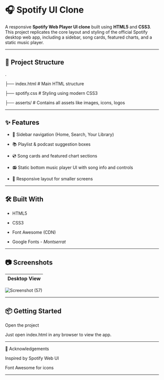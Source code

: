# 🎧 Spotify UI Clone

A responsive **Spotify Web Player UI clone** built using **HTML5** and **CSS3**. This project replicates the core layout and styling of the official Spotify desktop web app, including a sidebar, song cards, featured charts, and a static music player.

---

## 📁 Project Structure
.

├── index.html # Main HTML structure

├── spotify.css # Styling using modern CSS3

├── asserts/ # Contains all assets like images, icons, logos

---

## ✨ Features

- 🎵 Sidebar navigation (Home, Search, Your Library)

- 📚 Playlist & podcast suggestion boxes
  
- 💿 Song cards and featured chart sections
  
- 📻 Static bottom music player UI with song info and controls
  
- 🎨 Responsive layout for smaller screens

---

## 🛠️ Built With

- HTML5
  
- CSS3
  
- Font Awesome (CDN)
  
- Google Fonts - *Montserrat*

---

## 📷 Screenshots

| Desktop View |
|--------------|
![Screenshot (57)](https://github.com/user-attachments/assets/6f73d86e-368a-4ad1-918a-ec9d19c4c370)

---

## 📦 Getting Started

Open the project

Just open index.html in any browser to view the app.

---

🙌 Acknowledgements

Inspired by Spotify Web UI

Font Awesome for icons


---



